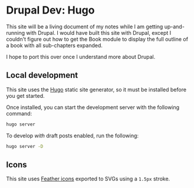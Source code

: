 # Drupal Dev: Hugo

This site will be a living document of my notes while I am getting up-and-running with Drupal. I would have built this site with Drupal, except I couldn't figure out how to get the Book module to display the full outline of a book with all sub-chapters expanded.

I hope to port this over once I understand more about Drupal.

## Local development

This site uses the [Hugo](https://gohugo.io/) static site generator, so it must be installed before you get started.

Once installed, you can start the development server with the following command:

```sh
hugo server
```

To develop _with_ draft posts enabled, run the following:

```sh
hugo server -D
```

## Icons

This site uses [Feather icons](https://feathericons.com/) exported to SVGs using a `1.5px` stroke.
